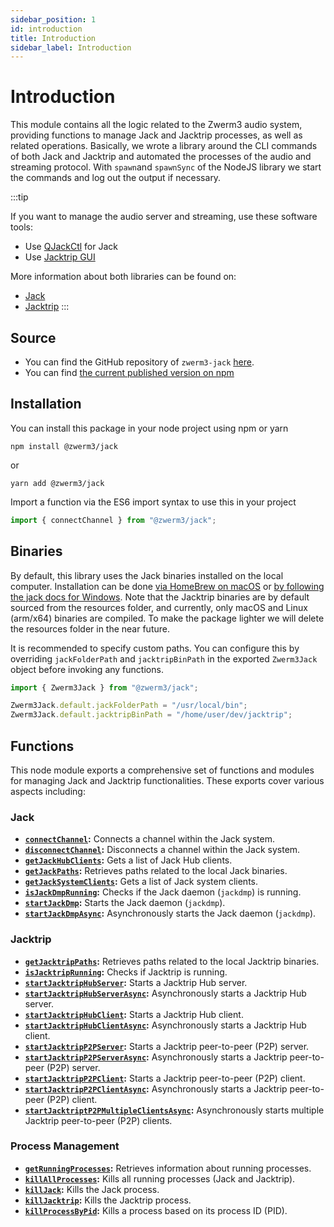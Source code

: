 ```yaml
---
sidebar_position: 1
id: introduction
title: Introduction
sidebar_label: Introduction
---
```


# Introduction

This module contains all the logic related to the Zwerm3 audio system, providing functions to manage Jack and Jacktrip processes, as well as related operations. Basically, we wrote a library around the CLI commands of both Jack and Jacktrip and automated the processes of the audio and streaming protocol. With `spawn`and `spawnSync` of the NodeJS library we start the commands and log out the output if necessary.

:::tip

If you want to manage the audio server and streaming, use these software tools:

- Use [QJackCtl](https://qjackctl.sourceforge.io/) for Jack
- Use [Jacktrip GUI](https://github.com/jacktrip/jacktrip/releases)

More information about both libraries can be found on:

- [Jack](https://jackaudio.org/)
- [Jacktrip](https://jacktrip.github.io/jacktrip/)
  :::

## Source

- You can find the GitHub repository of `zwerm3-jack` [here](https://github.com/aifoon/zwerm3-jack).
- You can find [the current published version on npm](https://www.npmjs.com/package/@zwerm3/jack)

## Installation

You can install this package in your node project using npm or yarn

```
npm install @zwerm3/jack
```

or

```
yarn add @zwerm3/jack
```

Import a function via the ES6 import syntax to use this in your project

```typescript
import { connectChannel } from "@zwerm3/jack";
```

## Binaries

By default, this library uses the Jack binaries installed on the local computer. Installation can be done [via HomeBrew on macOS](https://formulae.brew.sh/formula/jack#default) or [by following the jack docs for Windows](https://jackaudio.org/faq/jack_on_windows.html). Note that the Jacktrip binaries are by default sourced from the resources folder, and currently, only macOS and Linux (arm/x64) binaries are compiled. To make the package lighter we will delete the resources folder in the near future.

It is recommended to specify custom paths. You can configure this by overriding `jackFolderPath` and `jacktripBinPath` in the exported `Zwerm3Jack` object before invoking any functions.

```typescript
import { Zwerm3Jack } from "@zwerm3/jack";

Zwerm3Jack.default.jackFolderPath = "/usr/local/bin";
Zwerm3Jack.default.jacktripBinPath = "/home/user/dev/jacktrip";
```

## Functions

This node module exports a comprehensive set of functions and modules for managing Jack and Jacktrip functionalities. These exports cover various aspects including:

### Jack

- **[`connectChannel`](jack#connectchannel):** Connects a channel within the Jack system.
- **[`disconnectChannel`](jack#disconnectchannel):** Disconnects a channel within the Jack system.
- **[`getJackHubClients`](jack#getjackhubclients):** Gets a list of Jack Hub clients.
- **[`getJackPaths`](jack#getjackpaths):** Retrieves paths related to the local Jack binaries.
- **[`getJackSystemClients`](jack#getjacksystemclients):** Gets a list of Jack system clients.
- **[`isJackDmpRunning`](jack#isjackdmprunning):** Checks if the Jack daemon (`jackdmp`) is running.
- **[`startJackDmp`](jack#startjackdmp):** Starts the Jack daemon (`jackdmp`).
- **[`startJackDmpAsync`](jack#startjackdmpasync):** Asynchronously starts the Jack daemon (`jackdmp`).

### Jacktrip

- **[`getJacktripPaths`](jacktrip#getjacktrippaths):** Retrieves paths related to the local Jacktrip binaries.
- **[`isJacktripRunning`](jacktrip#isjacktriprunning):** Checks if Jacktrip is running.
- **[`startJacktripHubServer`](jacktrip#startjacktriphubserver):** Starts a Jacktrip Hub server.
- **[`startJacktripHubServerAsync`](jacktrip#startjacktriphubserverasync):** Asynchronously starts a Jacktrip Hub server.
- **[`startJacktripHubClient`](jacktrip#startjacktriphubclient):** Starts a Jacktrip Hub client.
- **[`startJacktripHubClientAsync`](jacktrip#startjacktriphubclientasync):** Asynchronously starts a Jacktrip Hub client.
- **[`startJacktripP2PServer`](jacktrip#startjacktripp2pserver):** Starts a Jacktrip peer-to-peer (P2P) server.
- **[`startJacktripP2PServerAsync`](jacktrip#startjacktripp2pserverasync):** Asynchronously starts a Jacktrip peer-to-peer (P2P) server.
- **[`startJacktripP2PClient`](jacktrip#startjacktripp2pclient):** Starts a Jacktrip peer-to-peer (P2P) client.
- **[`startJacktripP2PClientAsync`](jacktrip#startjacktripp2pclientasync):** Asynchronously starts a Jacktrip peer-to-peer (P2P) client.
- **[`startJacktriptP2PMultipleClientsAsync`](jacktrip#startjacktriptp2pmultipleclientsasync):** Asynchronously starts multiple Jacktrip peer-to-peer (P2P) clients.

### Process Management

- **[`getRunningProcesses`](process-management#getrunningprocesses):** Retrieves information about running processes.
- **[`killAllProcesses`](process-management#killprocessbypid):** Kills all running processes (Jack and Jacktrip).
- **[`killJack`](process-management#killjack):** Kills the Jack process.
- **[`killJacktrip`](process-management#killjacktrip):** Kills the Jacktrip process.
- **[`killProcessByPid`](process-management#killprocessbypid):** Kills a process based on its process ID (PID).
